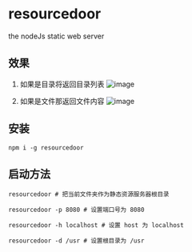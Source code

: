 # resourcedoor
the nodeJs static web server

## 效果
1. 如果是目录将返回目录列表
![image](https://github.com/tfeng-use/resourcedoor/blob/master/static/Catalog.png)

2. 如果是文件那返回文件内容
![image](https://github.com/tfeng-use/resourcedoor/blob/master/static/file.png)

## 安装

```
npm i -g resourcedoor
```

## 启动方法

```
resourcedoor # 把当前文件夹作为静态资源服务器根目录

resourcedoor -p 8080 # 设置端口号为 8080

resourcedoor -h localhost # 设置 host 为 localhost

resourcedoor -d /usr # 设置根目录为 /usr
```
